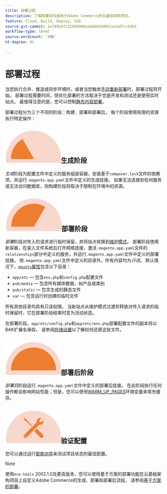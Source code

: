 ```yaml
---
title: 部署过程
description: 了解部署如何适用于Adobe Commerce的云基础架构项目。
feature: Cloud, Build, Deploy, SCD
source-git-commit: 1e789247c12009908eabb6039d951acbdfcc9263
workflow-type: tm+mt
source-wordcount: '396'
ht-degree: 0%

---
```


# 部署过程

当您执行合并、推送或同步环境时，或者当您触发[手动重新部署](../dev-tools/cloud-cli-overview.md#redeploy-the-environment)时，部署过程将开始。 部署过程需要时间，但优化部署的方法取决于您是开发和测试还是使用实时站点。 最值得注意的是，您可以控制[静态内容部署](static-content.md)。

部署过程分为三个不同的阶段：构建、部署和部署后。 每个阶段使用有限的资源执行特定操作：

## ![生成阶段](../../assets/status-build.png)生成阶段

_生成_&#x200B;阶段为配置文件中定义的服务组装容器，安装基于`composer.lock`文件的依赖项，并运行`.magento.app.yaml`文件中定义的生成挂接。 如果无法连接到任何服务或无法访问数据库，则构建阶段将取决于限制在环境中的资源。

## ![部署阶段](../../assets/status-deploy.png)部署阶段

_部署_&#x200B;阶段对传入的请求进行临时保留，并将站点转换到[维护模式](https://experienceleague.adobe.com/docs/commerce-operations/configuration-guide/setup/application-modes.html)。 部署阶段使用新容器，在装入文件系统后打开网络连接，激活`.magento.app.yaml`文件的`relationships`部分中定义的服务，并运行`.magento.app.yaml`文件中定义的部署挂接。 除`.magento.app.yaml`文件中定义的目录外，所有内容均为&#x200B;_只读_。 默认情况下，[`mounts`属性](../application/properties.md#mounts)包含以下目录：

- `app/etc` — 包含`env.php`和`config.php`配置文件
- `pub/media` — 包含所有媒体数据，如产品或类别
- `pub/static` — 包含生成的静态文件
- `var` — 包含运行时创建的临时文件

所有其他目录均具有只读权限。 当新站点从维护模式过渡并释放对传入请求的临时保留时，它在部署阶段结束时变为活动状态。

在部署阶段，`app/etc/config.php`和`app/etc/env.php`部署配置文件的副本将以BAK扩展名保存。 请参阅[存储设置](../store/store-settings.md#restore-configuration-files)以了解如何还原这些文件。

## ![部署后阶段](../../assets/status-post-deploy.png)部署后阶段

_部署后_&#x200B;阶段运行`.magento.app.yaml`文件中定义的部署后挂接。 在此阶段执行任何操作都会影响网站性能；但是，您可以使用[WARM_UP_PAGES](../environment/variables-post-deploy.md#warmuppages)环境变量来填充缓存。

## ![验证状态](../../assets/status-verify.png)验证配置

您可以通过运行[智能向导](smart-wizards.md)来测试项目状态的最佳配置。

>[!NOTE]
>
>使用`ece-tools` 2002.1.0及更高版本，您可以使用基于方案的部署功能在云基础架构项目上自定义Adobe Commerce的生成、部署和部署后流程。 请参阅[基于方案的部署](scenario-based.md)。
